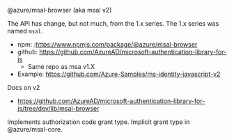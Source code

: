 @azure/msal-browser (aka msal v2)

The API has change, but not much, from the 1.x series. The 1.x series was named `msal`.

* npm: :https://www.npmjs.com/package/@azure/msal-browser
* github: https://github.com/AzureAD/microsoft-authentication-library-for-js  
  * Same repo as msa v1.X
* Example: https://github.com/Azure-Samples/ms-identity-javascript-v2

Docs on v2
* https://github.com/AzureAD/microsoft-authentication-library-for-js/tree/dev/lib/msal-browser

Implements authorization code grant type. Implicit grant type in @azure/msal-core.
